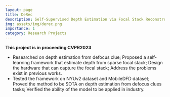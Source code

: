 ```yaml
---
layout: page
title: DeRec
description: Self-Supervised Depth Estimation via Focal Stack Reconstruction
img: assets/img/derec.png
importance: 1
category: Research Projects
---
```


**This project is in proceeding CVPR2023**

- Researched on depth estimation from defocus clue; Proposed a self-learning framework that estimate depth from sparse focal stack; Design the hardware that can capture the focal stack; Address the problems exist in previous works.
- Tested the framework on NYUv2 dataset and MobileDFD dataset; Proved the method to be SOTA on depth estimation from defocus clues tasks; Verified the ability of the model to be applied in industry.

